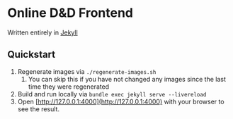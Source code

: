 # Online D&D Frontend

Written entirely in [Jekyll](https://jekyllrb.com/)

## Quickstart

1. Regenerate images via `./regenerate-images.sh `
    1. You can skip this if you have not changed any images since the last time they were regenerated
2. Build and run locally via `bundle exec jekyll serve --livereload`
3. Open [http://127.0.0.1:4000](http://127.0.0.1:4000) with your browser to see the result.
